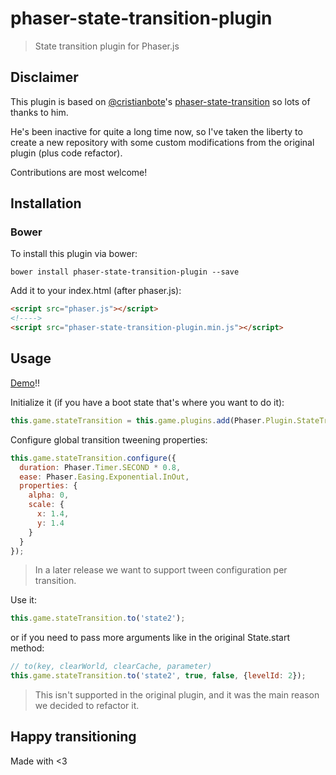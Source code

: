 # phaser-state-transition-plugin

> State transition plugin for Phaser.js

## Disclaimer

This plugin is based on [@cristianbote](https://github.com/cristianbote)'s [phaser-state-transition](https://github.com/cristianbote/phaser-state-transition) so lots of thanks to him.

He's been inactive for quite a long time now, so I've taken the liberty to create a new repository with some custom modifications from the original plugin (plus code refactor).

Contributions are most welcome!

## Installation

### Bower

To install this plugin via bower:
```
bower install phaser-state-transition-plugin --save
```
Add it to your index.html (after phaser.js):
```html
<script src="phaser.js"></script>
<!---->
<script src="phaser-state-transition-plugin.min.js"></script>
```

## Usage

[Demo](http://aaccurso.github.io/phaser-state-transition-plugin/demo/)!!

Initialize it (if you have a boot state that's where you want to do it):
```js
this.game.stateTransition = this.game.plugins.add(Phaser.Plugin.StateTransition);
```

Configure global transition tweening properties:
```js
this.game.stateTransition.configure({
  duration: Phaser.Timer.SECOND * 0.8,
  ease: Phaser.Easing.Exponential.InOut,
  properties: {
    alpha: 0,
    scale: {
      x: 1.4,
      y: 1.4
    }
  }
});
```
> In a later release we want to support tween configuration per transition.

Use it:
```js
this.game.stateTransition.to('state2');
```
or if you need to pass more arguments like in the original State.start method:
```js
// to(key, clearWorld, clearCache, parameter)
this.game.stateTransition.to('state2', true, false, {levelId: 2});
```
> This isn't supported in the original plugin, and it was the main reason we decided to refactor it.

## Happy transitioning
Made with <3
